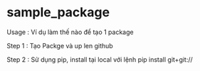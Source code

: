 # sample_package

Usage : Ví dụ làm thế nào để tạo 1 package


Step 1 : Tạo Packge và up len github

Step 2 : Sử dụng pip, install tại local với lệnh
pip install git+git://
